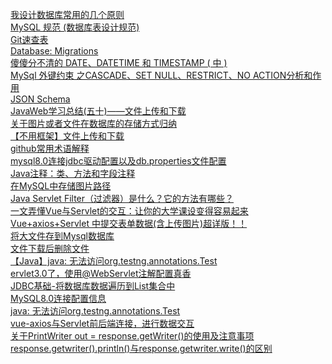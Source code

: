 [我设计数据库常用的几个原则](https://zhuanlan.zhihu.com/p/331500905)
<br/>
[MySQL 规范 (数据库表设计规范)](https://learnku.com/articles/25116)
<br/>
[Git速查表](https://learnku.com/articles/68324)
<br/>
[Database: Migrations](https://laravel.com/docs/9.x/migrations)
<br/>
[傻傻分不清的 DATE、DATETIME 和 TIMESTAMP ( 中 )](https://www.twle.cn/c/yufei/mysqlfav/mysqlfav-basic-datetime-and-timestamp2.html)
<br/>
[MySql 外键约束 之CASCADE、SET NULL、RESTRICT、NO ACTION分析和作用](https://www.cnblogs.com/yzuzhang/p/5174720.html)
<br/>
[JSON Schema](https://json-schema.org/)
<br/>
[JavaWeb学习总结(五十)——文件上传和下载](https://www.cnblogs.com/xdp-gacl/p/4200090.html)
<br/>
[关于图片或者文件在数据库的存储方式归纳](https://www.cnblogs.com/wangtao_20/p/3440570.html)
<br/>
[【不用框架】文件上传和下载](https://cloud.tencent.com/developer/article/1062312)
<br/>
[github常用术语解释](https://www.jianshu.com/p/7691f3e6c45c)
<br/>
[mysql8.0连接jdbc驱动配置以及db.properties文件配置](https://blog.csdn.net/weixin_43951932/article/details/88375062)
<br/>
[Java注释：类、方法和字段注释](http://c.biancheng.net/view/6114.html)
<br/>
[在MySQL中存储图片路径](https://blog.csdn.net/learn_sunzhuli/article/details/45150929)
<br/>
[Java Servlet Filter（过滤器）是什么？它的方法有哪些？](http://www.itjava.info/xuejava/content_237.html)
<br/>
[一文弄懂Vue与Servlet的交互：让你的大学课设变得容易起来](https://blog.csdn.net/m0_59792745/article/details/127695179)
<br/>
[Vue+axios+Servlet 中提交表单数据(含上传图片)超详版！！](https://blog.csdn.net/qq_36291868/article/details/104045985?spm=1001.2101.3001.6650.1&utm_medium=distribute.pc_relevant.none-task-blog-2%7Edefault%7ECTRLIST%7ERate-1-104045985-blog-125792897.pc_relevant_recovery_v2&depth_1-utm_source=distribute.pc_relevant.none-task-blog-2%7Edefault%7ECTRLIST%7ERate-1-104045985-blog-125792897.pc_relevant_recovery_v2&utm_relevant_index=2)
<br/>
[将大文件存到Mysql数据库](https://blog.csdn.net/zxd1435513775/article/details/98943796)
<br/>
[文件下载后删除文件](https://learnku.com/laravel/t/18440)
<br/>
[【Java】java: 无法访问org.testng.annotations.Test ](https://www.cnblogs.com/danhuai/p/16454360.html)
<br/>
[ervlet3.0了，使用@WebServlet注解配置真香](https://blog.csdn.net/Sky_QiaoBa_Sum/article/details/104942390)
<br/>
[JDBC基础-将数据库数据遍历到List集合中](https://blog.csdn.net/aongi/article/details/71076768)
<br/>
[MySQL8.0连接配置信息](https://blog.csdn.net/shenzhou_yh/article/details/106988710)
<br/>
[java: 无法访问org.testng.annotations.Test](https://blog.csdn.net/weixin_46022090/article/details/127241979)
<br/>
[vue-axios与Servlet前后端连接，进行数据交互](https://blog.csdn.net/pgycjh/article/details/125792897?utm_medium=distribute.pc_relevant.none-task-blog-2~default~baidujs_baidulandingword~default-0-125792897-blog-127695179.pc_relevant_landingrelevant&spm=1001.2101.3001.4242.1&utm_relevant_index=3)
<br/>
[关于PrintWriter out = response.getWriter()的使用及注意事项](https://blog.csdn.net/workinghardboy/article/details/80556735)
<br/>
[response.getwriter().println()与response.getwriter.write()的区别](https://blog.csdn.net/qyfx123456/article/details/105075429)
<br/>
[]()
<br/>
[]()
<br/>